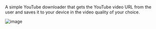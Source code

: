 A simple YouTube downloader that gets the YouTube video URL from the user and saves it to your device in the video quality of your choice.

![image](https://user-images.githubusercontent.com/109224340/229631287-ef811333-dcfe-41f7-a4a0-f001adbae23a.png)
